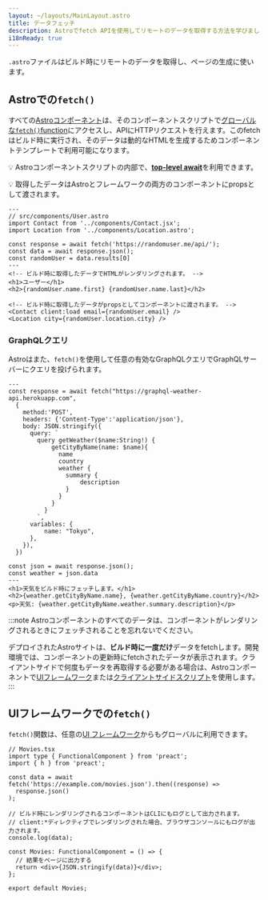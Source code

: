 ```yaml
---
layout: ~/layouts/MainLayout.astro
title: データフェッチ
description: Astroでfetch APIを使用してリモートのデータを取得する方法を学びましょう。
i18nReady: true
---
```

`.astro`ファイルはビルド時にリモートのデータを取得し、ページの生成に使います。

## Astroでの`fetch()`

すべての[Astroコンポーネント](/ja/core-concepts/astro-components/)は、そのコンポーネントスクリプトで[グローバルな`fetch()`function](https://developer.mozilla.org/ja/docs/Web/API/fetch)にアクセスし、APIにHTTPリクエストを行えます。このfetchはビルド時に実行され、そのデータは動的なHTMLを生成するためコンポーネントテンプレートで利用可能になります。

💡 Astroコンポーネントスクリプトの内部で、[**top-level await**](https://developer.mozilla.org/ja/docs/Web/JavaScript/Reference/Operators/await#top_level_await)を利用できます。

💡 取得したデータはAstroとフレームワークの両方のコンポーネントにpropsとして渡されます。

```astro
---
// src/components/User.astro
import Contact from '../components/Contact.jsx';
import Location from '../components/Location.astro';

const response = await fetch('https://randomuser.me/api/');
const data = await response.json();
const randomUser = data.results[0]
---
<!-- ビルド時に取得したデータでHTMLがレンダリングされます。 -->
<h1>ユーザー</h1>
<h2>{randomUser.name.first} {randomUser.name.last}</h2>

<!-- ビルド時に取得したデータがpropsとしてコンポーネントに渡されます。 -->
<Contact client:load email={randomUser.email} />
<Location city={randomUser.location.city} />
```

### GraphQLクエリ

Astroはまた、`fetch()`を使用して任意の有効なGraphQLクエリでGraphQLサーバーにクエリを投げられます。

```astro
---
const response = await fetch("https://graphql-weather-api.herokuapp.com",
  {
    method:'POST',
    headers: {'Content-Type':'application/json'},
    body: JSON.stringify({
      query: `
        query getWeather($name:String!) {
            getCityByName(name: $name){
              name
              country
              weather {
                summary {
                    description
                }
              }
            }
          }
        `,
      variables: {
          name: "Tokyo",
      },
    }),
  })

const json = await response.json();
const weather = json.data
---
<h1>天気をビルド時にフェッチします。</h1>
<h2>{weather.getCityByName.name}, {weather.getCityByName.country}</h2>
<p>天気: {weather.getCityByName.weather.summary.description}</p>
```

:::note
Astroコンポーネントのすべてのデータは、コンポーネントがレンダリングされるときにフェッチされることを忘れないでください。

デプロイされたAstroサイトは、**ビルド時に一度だけ**データをfetchします。開発環境では、コンポーネントの更新時にfetchされたデータが表示されます。クライアントサイドで何度もデータを再取得する必要がある場合は、Astroコンポーネントで[UIフレームワーク](/ja/core-concepts/framework-components/)または[クライアントサイドスクリプト](/ja/core-concepts/astro-components/#クライアントサイドスクリプト)を使用します。
:::

## UIフレームワークでの`fetch()`

`fetch()`関数は、任意の[UI フレームワーク](/ja/core-concepts/framework-components/)からもグローバルに利用できます。

```tsx
// Movies.tsx
import type { FunctionalComponent } from 'preact';
import { h } from 'preact';

const data = await fetch('https://example.com/movies.json').then((response) =>
  response.json()
);

// ビルド時にレンダリングされるコンポーネントはCLIにもログとして出力されます。
// client:*ディレクティブでレンダリングされた場合、ブラウザコンソールにもログが出力されます。
console.log(data);

const Movies: FunctionalComponent = () => {
  // 結果をページに出力する
  return <div>{JSON.stringify(data)}</div>;
};

export default Movies;
```
